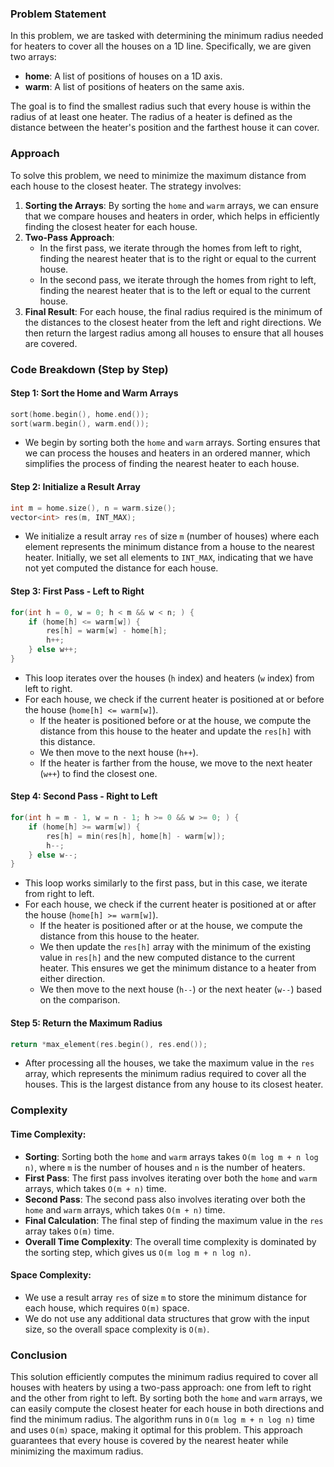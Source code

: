 ### Problem Statement

In this problem, we are tasked with determining the minimum radius needed for heaters to cover all the houses on a 1D line. Specifically, we are given two arrays:
- **home**: A list of positions of houses on a 1D axis.
- **warm**: A list of positions of heaters on the same axis.

The goal is to find the smallest radius such that every house is within the radius of at least one heater. The radius of a heater is defined as the distance between the heater's position and the farthest house it can cover.

### Approach

To solve this problem, we need to minimize the maximum distance from each house to the closest heater. The strategy involves:
1. **Sorting the Arrays**: By sorting the `home` and `warm` arrays, we can ensure that we compare houses and heaters in order, which helps in efficiently finding the closest heater for each house.
2. **Two-Pass Approach**: 
   - In the first pass, we iterate through the homes from left to right, finding the nearest heater that is to the right or equal to the current house.
   - In the second pass, we iterate through the homes from right to left, finding the nearest heater that is to the left or equal to the current house.
3. **Final Result**: For each house, the final radius required is the minimum of the distances to the closest heater from the left and right directions. We then return the largest radius among all houses to ensure that all houses are covered.

### Code Breakdown (Step by Step)

#### Step 1: Sort the Home and Warm Arrays
```cpp
sort(home.begin(), home.end());
sort(warm.begin(), warm.end());
```
- We begin by sorting both the `home` and `warm` arrays. Sorting ensures that we can process the houses and heaters in an ordered manner, which simplifies the process of finding the nearest heater to each house.

#### Step 2: Initialize a Result Array
```cpp
int m = home.size(), n = warm.size();
vector<int> res(m, INT_MAX);
```
- We initialize a result array `res` of size `m` (number of houses) where each element represents the minimum distance from a house to the nearest heater. Initially, we set all elements to `INT_MAX`, indicating that we have not yet computed the distance for each house.

#### Step 3: First Pass - Left to Right
```cpp
for(int h = 0, w = 0; h < m && w < n; ) {
    if (home[h] <= warm[w]) {
        res[h] = warm[w] - home[h];
        h++;
    } else w++;
}
```
- This loop iterates over the houses (`h` index) and heaters (`w` index) from left to right.
- For each house, we check if the current heater is positioned at or before the house (`home[h] <= warm[w]`).
  - If the heater is positioned before or at the house, we compute the distance from this house to the heater and update the `res[h]` with this distance.
  - We then move to the next house (`h++`).
  - If the heater is farther from the house, we move to the next heater (`w++`) to find the closest one.

#### Step 4: Second Pass - Right to Left
```cpp
for(int h = m - 1, w = n - 1; h >= 0 && w >= 0; ) {
    if (home[h] >= warm[w]) {
        res[h] = min(res[h], home[h] - warm[w]);
        h--;
    } else w--;
}
```
- This loop works similarly to the first pass, but in this case, we iterate from right to left.
- For each house, we check if the current heater is positioned at or after the house (`home[h] >= warm[w]`).
  - If the heater is positioned after or at the house, we compute the distance from this house to the heater.
  - We then update the `res[h]` array with the minimum of the existing value in `res[h]` and the new computed distance to the current heater. This ensures we get the minimum distance to a heater from either direction.
  - We then move to the next house (`h--`) or the next heater (`w--`) based on the comparison.

#### Step 5: Return the Maximum Radius
```cpp
return *max_element(res.begin(), res.end());
```
- After processing all the houses, we take the maximum value in the `res` array, which represents the minimum radius required to cover all the houses. This is the largest distance from any house to its closest heater.

### Complexity

#### Time Complexity:
- **Sorting**: Sorting both the `home` and `warm` arrays takes `O(m log m + n log n)`, where `m` is the number of houses and `n` is the number of heaters.
- **First Pass**: The first pass involves iterating over both the `home` and `warm` arrays, which takes `O(m + n)` time.
- **Second Pass**: The second pass also involves iterating over both the `home` and `warm` arrays, which takes `O(m + n)` time.
- **Final Calculation**: The final step of finding the maximum value in the `res` array takes `O(m)` time.
- **Overall Time Complexity**: The overall time complexity is dominated by the sorting step, which gives us `O(m log m + n log n)`.

#### Space Complexity:
- We use a result array `res` of size `m` to store the minimum distance for each house, which requires `O(m)` space.
- We do not use any additional data structures that grow with the input size, so the overall space complexity is `O(m)`.

### Conclusion

This solution efficiently computes the minimum radius required to cover all houses with heaters by using a two-pass approach: one from left to right and the other from right to left. By sorting both the `home` and `warm` arrays, we can easily compute the closest heater for each house in both directions and find the minimum radius. The algorithm runs in `O(m log m + n log n)` time and uses `O(m)` space, making it optimal for this problem. This approach guarantees that every house is covered by the nearest heater while minimizing the maximum radius.